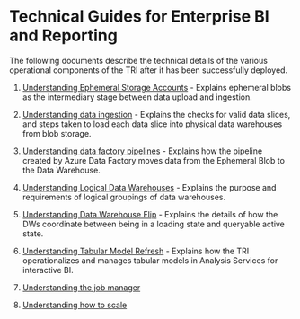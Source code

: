# Technical Guides for Enterprise BI and Reporting

The following documents describe the technical details of the various operational components of the TRI after it has been successfully deployed.

1. [Understanding Ephemeral Storage Accounts](./1-Understanding%20ephemeral%20blobs.md) - Explains ephemeral blobs as the intermediary stage between data upload and ingestion.

2. [Understanding data ingestion](./2-Understanding%20data%20ingestion.md) - Explains the checks for valid data slices, and steps taken to load each data slice into physical data warehouses from blob storage.

3. [Understanding data factory pipelines](./3-Understanding%20data%20factory%20pipelines.md) - Explains how the pipeline created by Azure Data Factory moves data from the Ephemeral Blob to the Data Warehouse.

4. [Understanding Logical Data Warehouses](./4-Understanding%20logical%20datawarehouses.md) - Explains the purpose and requirements of logical groupings of data warehouses.

5. [Understanding Data Warehouse Flip](./5-Understanding%20data%20warehouse%20flip.md) - Explains the details of how the DWs coordinate between being in a loading state and queryable active state. 

6. [Understanding Tabular Model Refresh](./6-Understanding%20tabular%20model%20refresh.md) - Explains how the TRI operationalizes and manages tabular models in Analysis Services for interactive BI.

7. [Understanding the job manager](./7-Understanding%20the%20job%20manager.md)

8. [Understanding how to scale](./8-Understanding%20how%20to%20scale.md)
